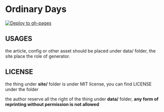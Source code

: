 # Ordinary Days

[![Deploy to gh-pages](https://github.com/yuzhouu/yuzhouu.github.io/actions/workflows/auto-publish.js.yml/badge.svg)](https://github.com/yuzhouu/yuzhouu.github.io/actions/workflows/auto-publish.js.yml)

## USAGES

the article, config or other asset should be placed under data/ folder, the site place the role of generator.

## LICENSE

the thing under **site/** folder is under MIT license, you can find LICENSE under the folder

the author reserve all the right of the thing under **data/** folder, **any form of reprinting without permission is not allowed**
